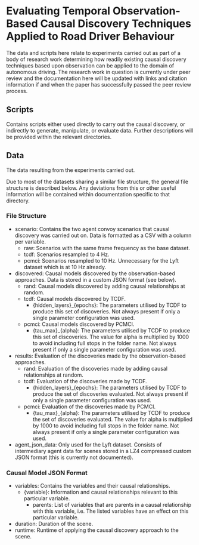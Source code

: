 # Evaluating Temporal Observation-Based Causal Discovery Techniques Applied to Road Driver Behaviour

The data and scripts here relate to experiments carried out as part of a body of research work determining how readily existing causal discovery techniques based upon observation can be applied to the domain of autonomous driving.
The research work in question is currently under peer review and the documentation here will be updated with links and citation information if and when the paper has successfully passed the peer review process.

## Scripts
Contains scripts either used directly to carry out the causal discovery, or indirectly to generate, manipulate, or evaluate data. Further descriptions will be provided within the relevant directories.

## Data
The data resulting from the experiments carried out.

Due to most of the datasets sharing a similar file structure, the general file structure is described below. Any deviations from this or other useful information will be contained within documentation specific to that directory.

### File Structure
* scenario: Contains the two agent convoy scenarios that causal discovery was carried out on. Data is formatted as a CSV with a column per variable.
  * raw: Scenarios with the same frame frequency as the base dataset.
  * tcdf: Scenarios resampled to 4 Hz.
  * pcmci: Scenarios resampled to 10 Hz. Unnecessary for the Lyft dataset which is at 10 Hz already.
* discovered: Causal models discovered by the observation-based approaches. Data is stored in a custom JSON format (see below).
  * rand: Causal models discovered by adding causal relationships at random.
  * tcdf: Causal models discovered by TCDF.
    * {hidden_layers}_{epochs}: The parameters utilised by TCDF to produce this set of discoveries. Not always present if only a single parameter configuration was used.
  * pcmci: Causal models discovered by PCMCI.
    * {tau_max}_{alpha}: The parameters utilised by TCDF to produce this set of discoveries. The value for alpha is multiplied by 1000 to avoid including full stops in the folder name. Not always present if only a single parameter configuration was used.
* results: Evaluation of the discoveries made by the observation-based approaches.
  * rand: Evaluation of the discoveries made by adding causal relationships at random.
  * tcdf: Evaluation of the discoveries made by TCDF.
    * {hidden_layers}_{epochs}: The parameters utilised by TCDF to produce the set of discoveries evaluated. Not always present if only a single parameter configuration was used.
  * pcmci: Evaluation of the discoveries made by PCMCI.
    * {tau_max}_{alpha}: The parameters utilised by TCDF to produce the set of discoveries evaluated. The value for alpha is multiplied by 1000 to avoid including full stops in the folder name. Not always present if only a single parameter configuration was used.
* agent_json_data: Only used for the Lyft dataset. Consists of intermediary agent data for scenes stored in a LZ4 compressed custom JSON format (this is currently not documented).

### Causal Model JSON Format
* variables: Contains the variables and their causal relationships.
  * {variable}: Information and causal relationships relevant to this particular variable.
    * parents: List of variables that are parents in a causal relationship with this variable, i.e. The listed variables have an effect on this particular variable.
* duration: Duration of the scene.
* runtime: Runtime of applying the causal discovery approach to the scene.
